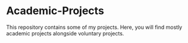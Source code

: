 # Academic-Projects
This repository contains some of my projects. Here, you will find mostly academic projects alongside voluntary projects.
